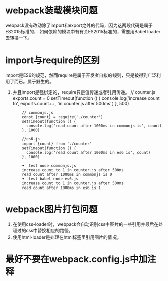 # webpack装载模块问题
webpack没有改动除了import和export之外的代码，因为这两段代码是属于ES2015标准的，
如何依赖的模块中有有关ES2015标准的，需要用Babel loader去转换一下。
# import与require的区别
 import是ES6的规范，然而require是属于开发者自拟的规则，只是被得到广泛利用了而已。属于野生的。
 1. 并且import是强绑定的，require只是值传递或者引用传递。
        // counter.js
            exports.count = 0
            setTimeout(function () {
              console.log('increase count to', exports.count++, 'in counter.js after 500ms')
            }, 500)
            
            // commonjs.js
            const {count} = require('./counter')
            setTimeout(function () {
              console.log('read count after 1000ms in commonjs is', count)
            }, 1000)
            
            //es6.js
            import {count} from './counter'
            setTimeout(function () {
              console.log('read count after 1000ms in es6 is', count)
            }, 1000)
            
            ➜  test node commonjs.js
            increase count to 1 in counter.js after 500ms
            read count after 1000ms in commonjs is 0
            ➜  test babel-node es6.js
            increase count to 1 in counter.js after 500ms
            read count after 1000ms in es6 is 1 
            
# webpack图片打包问题
 1. 在使用css-loader时，webpack会自动识别css中图片的一些引用并最后在处理过的css中替换相应的路径。
 2. 使用html-loader是处理在html标签里引用图片的情况。
# 最好不要在webpack.config.js中加注释